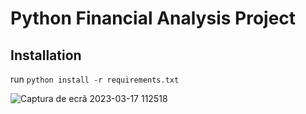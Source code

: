 # Python Financial Analysis Project

## Installation 
run `python install -r requirements.txt`



![Captura de ecrã 2023-03-17 112518](https://user-images.githubusercontent.com/118630526/225892153-abb1c103-2b09-48f5-b63b-47dd1bef942c.png)
